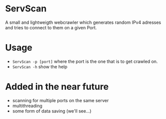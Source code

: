 # ServScan
A small and lightweigth webcrawler which generates random IPv4 adresses and tries to connect to them on a given Port.

# Usage
- `ServScan -p [port]` where the port is the one that is to get crawled on.
- `ServScan -h` show the help
# Added in the near future
- scanning for multiple ports on the same server
- multithreading
- some form of data saving (we'll see...)
